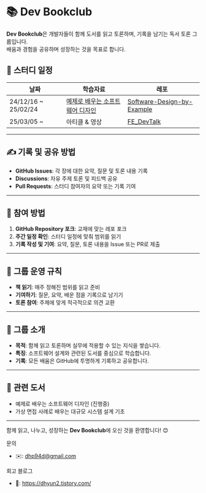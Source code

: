 # 📚 Dev Bookclub

**Dev Bookclub**은 개발자들이 함께 도서를 읽고 토론하며, 기록을 남기는 독서 토론 그룹입니다.  
배움과 경험을 공유하며 성장하는 것을 목표로 합니다.

## 📆 스터디 일정

| 날짜                | 학습자료                                                                                    | 레포                                                                                     |
| ------------------- | --------------------------------------------------------------------------------------- | ---------------------------------------------------------------------------------------- |
| 24/12/16 ~ 25/02/24 | [예제로 배우는 소프트웨어 디자인](https://product.kyobobook.co.kr/detail/S000214608148) | [Software-Design-by-Example](https://github.com/dev-bookclub/Software-Design-by-Example) |
| 25/03/05 ~  | 아티클 & 영상 | [FE_DevTalk](https://github.com/dev-bookclub/FE_DevTalk) |

---

## ✍️ 기록 및 공유 방법

- **GitHub Issues**: 각 장에 대한 요약, 질문 및 토론 내용 기록
- **Discussions**: 자유 주제 토론 및 피드백 공유
- **Pull Requests**: 스터디 참여자의 요약 또는 기록 기여

---

## 📖 참여 방법

1. **GitHub Repository 포크**: 교재에 맞는 레포 포크
2. **주간 일정 확인**: 스터디 일정에 맞춰 범위를 읽기
3. **기록 작성 및 기여**: 요약, 질문, 토론 내용을 Issue 또는 PR로 제출

---

## 🤝 그룹 운영 규칙

- **책 읽기**: 매주 정해진 범위를 읽고 준비
- **기여하기**: 질문, 요약, 배운 점을 기록으로 남기기
- **토론 참여**: 주제에 맞게 적극적으로 의견 교환

---

## 📌 그룹 소개

- **목적**: 함께 읽고 토론하며 실무에 적용할 수 있는 지식을 쌓습니다.
- **특징**: 소프트웨어 설계와 관련된 도서를 중심으로 학습합니다.
- **기록**: 모든 배움은 GitHub에 투명하게 기록하고 공유합니다.

---

## 📜 관련 도서

- 예제로 배우는 소프트웨어 디자인 (진행중)
- 가상 면접 사례로 배우는 대규모 시스템 설계 기초

---

함께 읽고, 나누고, 성장하는 **Dev Bookclub**에 오신 것을 환영합니다! 😊

문의
- ✉️: dhp94d@gmail.com

회고 블로그
- 📝: https://dhyun2.tistory.com/
